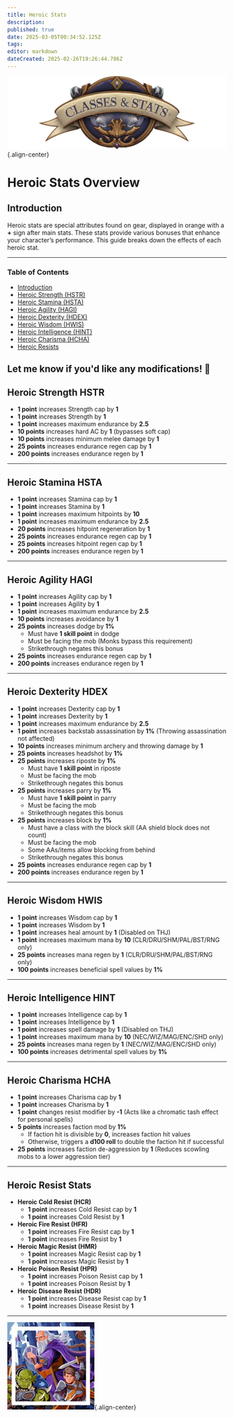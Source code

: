 ```yaml
---
title: Heroic Stats
description: 
published: true
date: 2025-03-05T00:34:52.125Z
tags: 
editor: markdown
dateCreated: 2025-02-26T19:26:44.786Z
---
```


![statsandclasses.webp](/classes-and-abilities/statsandclasses.webp){.align-center}

# Heroic Stats Overview


## Introduction

Heroic stats are special attributes found on gear, displayed in orange with a **+** sign after main stats. These stats provide various bonuses that enhance your character’s performance. This guide breaks down the effects of each heroic stat.

---

### Table of Contents

- [Introduction](#introduction)
- [Heroic Strength (HSTR)](#heroic-strength-hstr)
- [Heroic Stamina (HSTA)](#heroic-stamina-hsta)
- [Heroic Agility (HAGI)](#heroic-agility-hagi)
- [Heroic Dexterity (HDEX)](#heroic-dexterity-hdex)
- [Heroic Wisdom (HWIS)](#heroic-wisdom-hwis)
- [Heroic Intelligence (HINT)](#heroic-intelligence-hint)
- [Heroic Charisma (HCHA)](#heroic-charisma-hcha)
- [Heroic Resists](#heroic-resist-stats)


Let me know if you'd like any modifications! 🚀
---

## Heroic Strength HSTR

-   **1 point** increases Strength cap by **1**
-   **1 point** increases Strength by **1**
-   **1 point** increases maximum endurance by **2.5**
-   **10 points** increases hard AC by **1** (bypasses soft cap)
-   **10 points** increases minimum melee damage by **1**
-   **25 points** increases endurance regen cap by **1**
-   **200 points** increases endurance regen by **1**

---

## Heroic Stamina HSTA

-   **1 point** increases Stamina cap by **1**
-   **1 point** increases Stamina by **1**
-   **1 point** increases maximum hitpoints by **10**
-   **1 point** increases maximum endurance by **2.5**
-   **20 points** increases hitpoint regeneration by **1**
-   **25 points** increases endurance regen cap by **1**
-   **25 points** increases hitpoint regen cap by **1**
-   **200 points** increases endurance regen by **1**

---

## Heroic Agility HAGI

-   **1 point** increases Agility cap by **1**
-   **1 point** increases Agility by **1**
-   **1 point** increases maximum endurance by **2.5**
-   **10 points** increases avoidance by **1**
-   **25 points** increases dodge by **1%**
    -   Must have **1 skill point** in dodge
    -   Must be facing the mob (Monks bypass this requirement)
    -   Strikethrough negates this bonus
-   **25 points** increases endurance regen cap by **1**
-   **200 points** increases endurance regen by **1**

---

## Heroic Dexterity HDEX

-   **1 point** increases Dexterity cap by **1**
-   **1 point** increases Dexterity by **1**
-   **1 point** increases maximum endurance by **2.5**
-   **1 point** increases backstab assassination by **1%** (Throwing assassination not affected)
-   **10 points** increases minimum archery and throwing damage by **1**
-   **25 points** increases headshot by **1%**
-   **25 points** increases riposte by **1%**
    -   Must have **1 skill point** in riposte
    -   Must be facing the mob
    -   Strikethrough negates this bonus
-   **25 points** increases parry by **1%**
    -   Must have **1 skill point** in parry
    -   Must be facing the mob
    -   Strikethrough negates this bonus
-   **25 points** increases block by **1%**
    -   Must have a class with the block skill (AA shield block does not count)
    -   Must be facing the mob
    -   Some AAs/items allow blocking from behind
    -   Strikethrough negates this bonus
-   **25 points** increases endurance regen cap by **1**
-   **200 points** increases endurance regen by **1**

---

## Heroic Wisdom HWIS

-   **1 point** increases Wisdom cap by **1**
-   **1 point** increases Wisdom by **1**
-   **1 point** increases heal amount by **1** (Disabled on THJ)
-   **1 point** increases maximum mana by **10** (CLR/DRU/SHM/PAL/BST/RNG only)
-   **25 points** increases mana regen by **1** (CLR/DRU/SHM/PAL/BST/RNG only)
-   **100 points** increases beneficial spell values by **1%**

---

## Heroic Intelligence HINT

-   **1 point** increases Intelligence cap by **1**
-   **1 point** increases Intelligence by **1**
-   **1 point** increases spell damage by **1** (Disabled on THJ)
-   **1 point** increases maximum mana by **10** (NEC/WIZ/MAG/ENC/SHD only)
-   **25 points** increases mana regen by **1** (NEC/WIZ/MAG/ENC/SHD only)
-   **100 points** increases detrimental spell values by **1%**

---

## Heroic Charisma HCHA

-   **1 point** increases Charisma cap by **1**
-   **1 point** increases Charisma by **1**
-   **1 point** changes resist modifier by **\-1** (Acts like a chromatic tash effect for personal spells)
-   **5 points** increases faction mod by **1%**
    -   If faction hit is divisible by **0**, increases faction hit values
    -   Otherwise, triggers a **d100 roll** to double the faction hit if successful
-   **25 points** increases faction de-aggression by **1** (Reduces scowling mobs to a lower aggression tier)

---

## Heroic Resist Stats

-   **Heroic Cold Resist (HCR)**
    -   **1 point** increases Cold Resist cap by **1**
    -   **1 point** increases Cold Resist by **1**
-   **Heroic Fire Resist (HFR)**
    -   **1 point** increases Fire Resist cap by **1**
    -   **1 point** increases Fire Resist by **1**
-   **Heroic Magic Resist (HMR)**
    -   **1 point** increases Magic Resist cap by **1**
    -   **1 point** increases Magic Resist by **1**
-   **Heroic Poison Resist (HPR)**
    -   **1 point** increases Poison Resist cap by **1**
    -   **1 point** increases Poison Resist by **1**
-   **Heroic Disease Resist (HDR)**
    -   **1 point** increases Disease Resist cap by **1**
    -   **1 point** increases Disease Resist by **1**

---

![pagebreak1.webp](/pagebreak1.webp){.align-center}